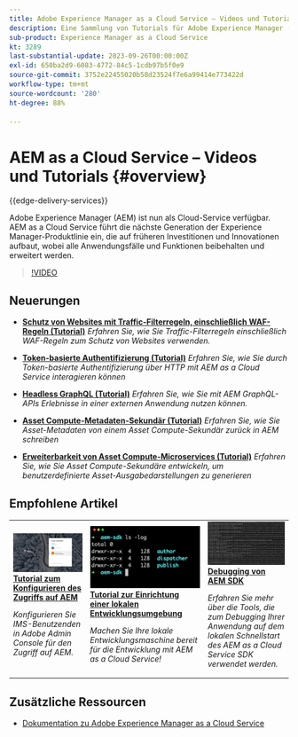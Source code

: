 ```yaml
---
title: Adobe Experience Manager as a Cloud Service – Videos und Tutorials
description: Eine Sammlung von Tutorials für Adobe Experience Manager (AEM) as a Cloud Service
sub-product: Experience Manager as a Cloud Service
kt: 3289
last-substantial-update: 2023-09-26T00:00:00Z
exl-id: 650ba2d9-6083-4772-84c5-1cdb97b5f0e9
source-git-commit: 3752e22455020b58d23524f7e6a99414e773422d
workflow-type: tm+mt
source-wordcount: '280'
ht-degree: 88%

---
```


# AEM as a Cloud Service – Videos und Tutorials {#overview}

{{edge-delivery-services}}

Adobe Experience Manager (AEM) ist nun als Cloud-Service verfügbar. AEM as a Cloud Service führt die nächste Generation der Experience Manager-Produktlinie ein, die auf früheren Investitionen und Innovationen aufbaut, wobei alle Anwendungsfälle und Funktionen beibehalten und erweitert werden.

>[!VIDEO](https://video.tv.adobe.com/v/31085?quality=12&learn=on)

<div id="whats-new-section">

## Neuerungen

* **[Schutz von Websites mit Traffic-Filterregeln, einschließlich WAF-Regeln (Tutorial)](https://experienceleague.adobe.com/docs/experience-manager-learn/cloud-service/security/traffic-filter-and-waf-rules/overview.html)**
  *Erfahren Sie, wie Sie Traffic-Filterregeln einschließlich WAF-Regeln zum Schutz von Websites verwenden.*

* **[Token-basierte Authentifizierung (Tutorial)](https://experienceleague.adobe.com/docs/experience-manager-learn/getting-started-with-aem-headless/authentication/overview.html?lang=de)**
  *Erfahren Sie, wie Sie durch Token-basierte Authentifizierung über HTTP mit AEM as a Cloud Service interagieren können*

* **[Headless GraphQL (Tutorial)](https://experienceleague.adobe.com/docs/experience-manager-learn/getting-started-with-aem-headless/graphql/overview.html?lang=de)**
  *Erfahren Sie, wie Sie mit AEM GraphQL-APIs Erlebnisse in einer externen Anwendung nutzen können.*

* **[Asset Compute-Metadaten-Sekundär (Tutorial)](./asset-compute/advanced/metadata.md)**
  *Erfahren Sie, wie Sie Asset-Metadaten von einem Asset Compute-Sekundär zurück in AEM schreiben*

* **[Erweiterbarkeit von Asset Compute-Microservices (Tutorial)](./asset-compute/overview.md)**
  *Erfahren Sie, wie Sie Asset Compute-Sekundäre entwickeln, um benutzerdefinierte Asset-Ausgabedarstellungen zu generieren*

</div>

<div id="recs-overview-body-1"></div>
<div id="recs-overview-body-2"></div>
<div id="recs-overview-body-3"></div>
<div id="recs-overview-body-4"></div>
<div id="recs-overview-body-5"></div>
<div id="recs-overview-body-6"></div>

<div id="staff-picks-section">

## Empfohlene Artikel

<table>
   <td>
      <a href="./accessing/overview.md">
      <img alt="Konfigurieren des Zugriffs auf AEM as a Cloud Service" src="./assets/overview/staff-pick__accessing.png"/>
      </a>
      <div>
         <a href="./accessing/overview.md">
 <strong>Tutorial zum Konfigurieren des Zugriffs auf AEM</strong>
 </a>
      </div>
      <p>
         <em>Konfigurieren Sie IMS-Benutzenden in Adobe Admin Console für den Zugriff auf AEM.</em>
      <p>
   </td>   
   <td>
      <a href="./local-development-environment/overview.md">
      <img alt="Tutorial zur Einrichtung einer lokalen Entwicklungsumgebung" src="./assets/overview/staff-pick__local-development-environment-set-up.png"/>
      </a>
      <div>
         <a href="./local-development-environment/overview.md">
         <strong>Tutorial zur Einrichtung einer lokalen Entwicklungsumgebung</strong>
         </a>
      </div>
      <p>
         <em>Machen Sie Ihre lokale Entwicklungsmaschine bereit für die Entwicklung mit AEM as a Cloud Service!</em>
      <p>
   </td>   
   <td>
      <a href="./debugging/aem-sdk-local-quickstart/overview.md">
      <img alt="Debuggen des lokalen Schnellstarts von AEM SDK" src="./assets/overview/staff-pick__debugging.png"/>
      </a>
      <div>
         <a href="./debugging/aem-sdk-local-quickstart/overview.md">
         <strong>Debugging von AEM SDK</strong>
         </a>
      </div>
      <p>
         <em>Erfahren Sie mehr über die Tools, die zum Debugging Ihrer Anwendung auf dem lokalen Schnellstart des AEM as a Cloud Service SDK verwendet werden.</em>
      <p>
   </td>
</table>

</div>

## Zusätzliche Ressourcen

* [Dokumentation zu Adobe Experience Manager as a Cloud Service](https://experienceleague.adobe.com/docs/experience-manager-cloud-service/landing/home.html?lang=de)

